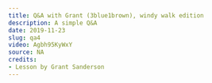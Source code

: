 ```yaml
---
title: Q&A with Grant (3blue1brown), windy walk edition
description: A simple Q&A
date: 2019-11-23
slug: qa4
video: Agbh95KyWxY
source: NA
credits:
- Lesson by Grant Sanderson
---
```

